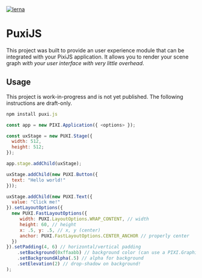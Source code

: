 [![lerna](https://img.shields.io/badge/maintained%20with-lerna-cc00ff.svg)](https://lerna.js.org/)

# PuxiJS

This project was built to provide an user experience module that can be integrated with your
PixiJS application. It allows you to render your scene graph _with your user interface with very little overhead_.

## Usage

This project is work-in-progress and is not yet published. The following instructions are draft-only.

```js
npm install puxi.js
```

```js
const app = new PIXI.Application({ <options> });

const uxStage = new PUXI.Stage({
  width: 512,
  height: 512;
});

app.stage.addChild(uxStage);

uxStage.addChild(new PUXI.Button({
  text: "Hello world!"
}));

uxStage.addChild(new PUXI.Text({
  value: "Click me!"
}).setLayoutOptions({
  new PUXI.FastLayoutOptions({
     width: PUXI.LayoutOptions.WRAP_CONTENT, // width
     height: 60, // height
     x: .5, y: .5, // x, y (center)
     anchor: PUXI.FastLayoutOptions.CENTER_ANCHOR // properly center
  })
}).setPadding(4, 6) // horizontal/vertical padding
    .setBackground(0xffaabb) // background color (can use a PIXI.Graphics too)
    .setBackgroundAlpha(.5) // alpha for background
    .setElevation(2) // drop-shadow on background!
);
```
